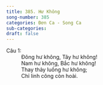 ```yaml
---
title: 385. Hư Không
song-number: 385
categories: Đơn Ca - Song Ca
sub-categories: 
draft: false
---
```

<dl><dt>Câu 1:</dt><dd data-verse="1">Đông hư không, Tây hư không! <br/>Nam hư không, Bắc hư không! <br/>Thay thảy luống hư không; <br/>Chỉ linh công còn hoài. </dd></dl>